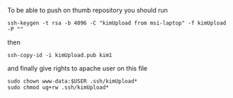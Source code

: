 To be able to push on thumb repository you should run

```
ssh-keygen -t rsa -b 4096 -C "kimUpload from msi-laptop" -f kimUpload -P ""
```

then

```
ssh-copy-id -i kimUpload.pub kim1
```

and finally give rights to apache user on this file

```
sudo chown www-data:$USER .ssh/kimUpload*
sudo chmod ug+rw .ssh/kimUpload*
```
